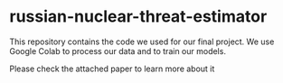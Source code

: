 # russian-nuclear-threat-estimator

This repository contains the code we used for our final project. We use Google Colab to process our data and to train our models. 

Please check the attached paper to learn more about it
